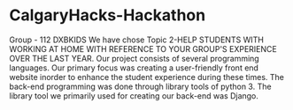 # CalgaryHacks-Hackathon
Group - 112 DXBKIDS
We have chose Topic 2-HELP STUDENTS WITH WORKING AT HOME WITH REFERENCE TO YOUR GROUP'S EXPERIENCE OVER THE LAST YEAR.
Our project consists of several programming languages. Our primary focus was creating a user-friendly front end website inorder to enhance the student experience during these times. The back-end programming was done through library tools of python 3. The library tool we primarily used for creating our back-end was Django. 
